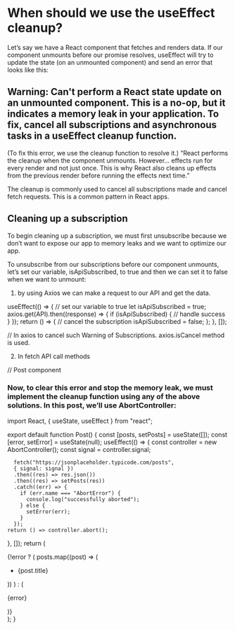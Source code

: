 # When should we use the useEffect cleanup?

Let’s say we have a React component that fetches and renders data. If our component unmounts before our promise resolves, useEffect will try to update the state (on an unmounted component) and send an error that looks like this:

## Warning: Can't perform a React state update on an unmounted component. This is a no-op, but it indicates a memory leak in your application. To fix, cancel all subscriptions and asynchronous tasks in a useEffect cleanup function.

(To fix this error, we use the cleanup function to resolve it.)
“React performs the cleanup when the component unmounts. However… effects run for every render and not just once. This is why React also cleans up effects from the previous render before running the effects next time.”

The cleanup is commonly used to cancel all subscriptions made and cancel fetch requests. This is a common pattern in React apps.

## Cleaning up a subscription

To begin cleaning up a subscription, we must first unsubscribe because we don’t want to expose our app to memory leaks and we want to optimize our app.

To unsubscribe from our subscriptions before our component unmounts, let’s set our variable, isApiSubscribed, to true and then we can set it to false when we want to unmount:

1. by using Axios we can make a request to our API and get the data.

useEffect(() => {
// set our variable to true
let isApiSubscribed = true;
axios.get(API).then((response) => {
if (isApiSubscribed) {
// handle success
}
});
return () => {
// cancel the subscription
isApiSubscribed = false;
};
}, []);

// In axios to cancel such Warning of Subscriptions.
axios.isCancel method is used.

2. In fetch API call methods

// Post component

### Now, to clear this error and stop the memory leak, we must implement the cleanup function using any of the above solutions. In this post, we’ll use AbortController:

import React, { useState, useEffect } from "react";

export default function Post() {
const [posts, setPosts] = useState([]);
const [error, setError] = useState(null);
useEffect(() => {
const controller = new AbortController();
const signal = controller.signal;

      fetch("https://jsonplaceholder.typicode.com/posts",
      { signal: signal })
      .then((res) => res.json())
      .then((res) => setPosts(res))
      .catch((err) => {
        if (err.name === "AbortError") {
          console.log("successfully aborted");
        } else {
          setError(err);
        }
      });
    return () => controller.abort();

}, []);
return (

<div>
    {!error ? (
    posts.map((post) => (
    <ul key={post.id}>
    <li>{post.title}</li>
    </ul>
    ))
    ) : (
    <p>{error}</p>
    )}
</div>
);
}
